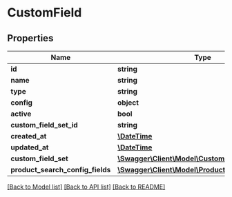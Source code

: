 # CustomField

## Properties
Name | Type | Description | Notes
------------ | ------------- | ------------- | -------------
**id** | **string** |  | [optional] 
**name** | **string** |  | 
**type** | **string** |  | 
**config** | **object** |  | [optional] 
**active** | **bool** |  | [optional] 
**custom_field_set_id** | **string** |  | [optional] 
**created_at** | [**\DateTime**](\DateTime.md) |  | 
**updated_at** | [**\DateTime**](\DateTime.md) |  | [optional] 
**custom_field_set** | [**\Swagger\Client\Model\CustomFieldSet**](CustomFieldSet.md) |  | [optional] 
**product_search_config_fields** | [**\Swagger\Client\Model\ProductSearchConfigField**](ProductSearchConfigField.md) |  | [optional] 

[[Back to Model list]](../../README.md#documentation-for-models) [[Back to API list]](../../README.md#documentation-for-api-endpoints) [[Back to README]](../../README.md)

